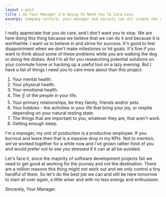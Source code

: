 ```yaml
---
layout : post
title : As Your Manager I'm Going To Need You To Care Less
excerpt: Company culture, your manager and society can all create the conditions for burnout and exhaustion. But as your manager the most important thing you can do for me is look after yourself.
---
```


I really appreciate that you do care, and I don't want you to stop. We are here doing this thing because we believe that we can do it and because it is worthwhile. I want us to believe in and strive for success. It's good to feel disapointment when we don't make milestones or hit goals. It's fine if you want to think about some of these problems while you are walking the dog or doing the dishes. And I'm all for you researching potential solutions on your commute home or hacking up a useful tool on a lazy evening. But I have a list of things I need you to care more about than this project:

1. Your mental health.
1. Your physical health.
1. Your emotional health.
1. The :point_up: of the people in your life.
1. Your primary relationships, be they family, friends and/or pets.
1. Your hobbies - the activities in your life that bring your joy, or respite depending on your natural resting state.
1. The things that are important to you, whatever they are, that aren't work.
1. Getting enough sleep.

I'm a manager, my unit of production is a productive employee. If you burnout and leave then that is a massive drop in my KPIs. Not to mention, we've worked together for a while now and I've grown rather fond of you and would prefer not to see you stressed if it can at all be avoided.

Let's face it, since the majority of software development projects fail we need to get good at working for the journey and not the destination. There are a million reasons this thing might not work out and we only control a tiny handful of them. So let's do the best job we can and still be here tomorrow to start all over again, a little wiser and with no less energy and enthusiasm.

Sincerely,
Your Manager.

